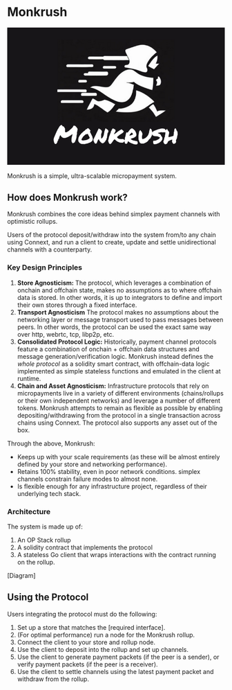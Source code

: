 # Monkrush

![image](./monkrush.png)

Monkrush is a simple, ultra-scalable micropayment system.

## How does Monkrush work?

Monkrush combines the core ideas behind simplex payment channels with optimistic rollups. 

Users of the protocol deposit/withdraw into the system from/to any chain using Connext, and run a client to create, update and settle unidirectional channels with a counterparty.

### Key Design Principles

1. **Store Agnosticism:** The protocol, which leverages a combination of onchain and offchain state, makes no assumptions as to where offchain data is stored. In other words, it is up to integrators to define and import their own stores through a fixed interface.
2. **Transport Agnosticism** The protocol makes no assumptions about the networking layer or message transport used to pass messages between peers. In other words, the protocol can be used the exact same way over http, webrtc, tcp, libp2p, etc.
3. **Consolidated Protocol Logic:** Historically, payment channel protocols feature a combination of onchain + offchain data structures and message generation/verification logic. Monkrush instead defines the *whole protocol* as a solidity smart contract, with offchain-data logic implemented as simple stateless functions and emulated in the client at runtime.
4. **Chain and Asset Agnosticism:** Infrastructure protocols that rely on micropayments live in a variety of different environments (chains/rollups or their own independent networks) and leverage a number of different tokens. Monkrush attempts to remain as flexible as possible by enabling depositing/withdrawing from the protocol in a single transaction across chains using Connext. The protocol also supports any asset out of the box.

Through the above, Monkrush:
- Keeps up with your scale requirements (as these will be almost entirely defined by your store and networking performance).
- Retains 100% stability, even in poor network conditions. simplex channels constrain failure modes to almost none.
- Is flexible enough for any infrastructure project, regardless of their underlying tech stack.

### Architecture

The system is made up of:
1. An OP Stack rollup
2. A solidity contract that implements the protocol
3. A stateless Go client that wraps interactions with the contract running on the rollup.

[Diagram]

## Using the Protocol

Users integrating the protocol must do the following:
1. Set up a store that matches the [required interface].
2. (For optimal performance) run a node for the Monkrush rollup.
3. Connect the client to your store and rollup node.
4. Use the client to deposit into the rollup and set up channels.
5. Use the client to generate payment packets (if the peer is a sender), or verify payment packets (if the peer is a receiver).
6. Use the client to settle channels using the latest payment packet and withdraw from the rollup.